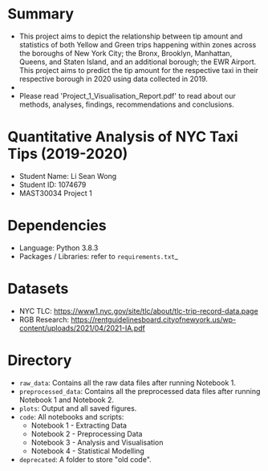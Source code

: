 # Summary
- This project aims to depict the relationship between tip amount and statistics of both Yellow and Green trips happening within zones across the boroughs of New York City; the Bronx, Brooklyn, Manhattan, Queens, and Staten Island, and an additional borough; the EWR Airport. This project aims to predict the tip amount for the respective taxi in their respective borough in 2020 using data collected in 2019.
-
- Please read 'Project_1_Visualisation_Report.pdf' to read about our methods, analyses, findings, recommendations and conclusions.

# Quantitative Analysis of NYC Taxi Tips (2019-2020)
- Student Name: Li Sean Wong
- Student ID: 1074679
- MAST30034 Project 1

# Dependencies
- Language: Python 3.8.3
- Packages / Libraries: refer to `requirements.txt`_

# Datasets
- NYC TLC: https://www1.nyc.gov/site/tlc/about/tlc-trip-record-data.page
- RGB Research: https://rentguidelinesboard.cityofnewyork.us/wp-content/uploads/2021/04/2021-IA.pdf

# Directory
- `raw_data`: Contains all the raw data files after running Notebook 1.
- `preprocessed_data`: Contains all the preprocessed data files after running Notebook 1 and Notebook 2.
- `plots`: Output and all saved figures.
- `code`: All notebooks and scripts:
    - Notebook 1 - Extracting Data
    - Notebook 2 - Preprocessing Data
    - Notebook 3 - Analysis and Visualisation
    - Notebook 4 - Statistical Modelling
- `deprecated`: A folder to store "old code".
